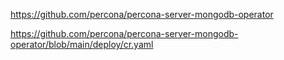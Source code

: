 https://github.com/percona/percona-server-mongodb-operator

https://github.com/percona/percona-server-mongodb-operator/blob/main/deploy/cr.yaml
